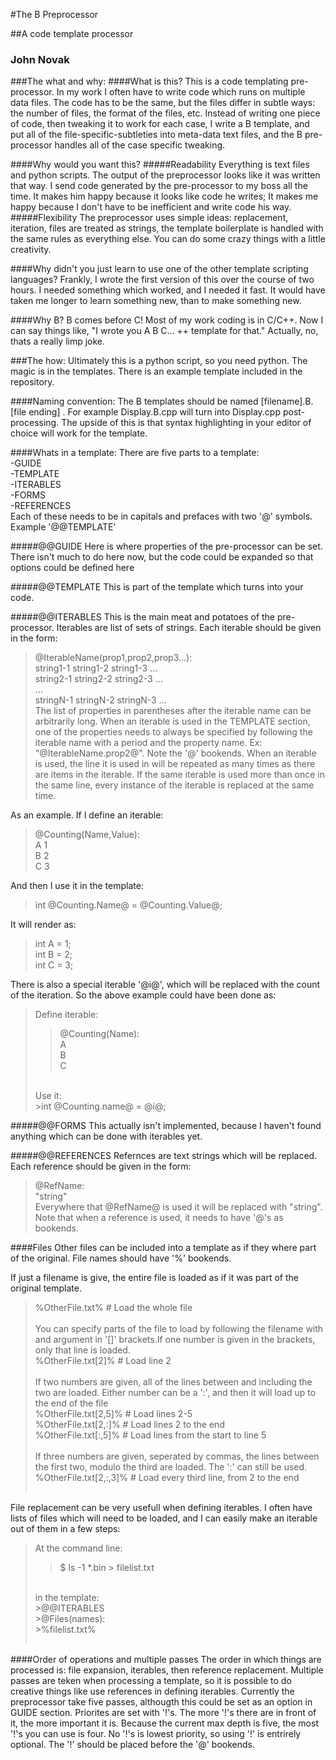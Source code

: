 #The B Preprocessor

##A code template processor

### John Novak

###The what and why:
####What is this?
This is a code templating pre-processor. In my work I often have to write code which runs on multiple data files. The code has to be the same, but the files differ in subtle ways: the number of files, the format of the files, etc. Instead of writing one piece of code, then tweaking it to work for each case, I write a B template, and put all of the file-specific-subtleties into meta-data text files, and the B pre-processor handles all of the case specific tweaking.

####Why would you want this?
#####Readability
Everything is text files and python scripts. The output of the preprocessor looks like it was written that way. I send code generated by the pre-processor to my boss all the time. It makes him happy because it looks like code he writes; It makes me happy because I don't have to be inefficient and write code his way.
#####Flexibility
The preprocessor uses simple ideas: replacement, iteration, files are treated as strings, the template boilerplate is handled with the same rules as everything else. You can do some crazy things with a little creativity.

####Why didn't you just learn to use one of the other template scripting languages?
Frankly, I wrote the first version of this over the course of two hours. I needed something which worked, and I needed it fast. It would have taken me longer to learn something new, than to make something new.

####Why B?
B comes before C! Most of my work coding is in C/C++. Now I can say things like, "I wrote you A B C... ++ template for that." Actually, no, thats a really limp joke. 

###The how:
Ultimately this is a python script, so you need python. The magic is in the templates. There is an example template included in the repository.

####Naming convention:
The B templates should be named [filename].B.[file ending] . For example Display.B.cpp will turn into Display.cpp post-processing. The upside of this is that syntax highlighting in your editor of choice will work for the template.

####Whats in a template:
There are five parts to a template:<br />
-GUIDE<br />
-TEMPLATE<br />
-ITERABLES<br />
-FORMS<br />
-REFERENCES<br />
Each of these needs to be in capitals and prefaces with two '@' symbols. Example '@@TEMPLATE'

#####@@GUIDE
Here is where properties of the pre-processor can be set. There isn't much to do here now, but the code could be expanded so that options could be defined here

#####@@TEMPLATE
This is part of the template which turns into your code.

#####@@ITERABLES
This is the main meat and potatoes of the pre-processor. Iterables are list of sets of strings. Each iterable should be given in the form:
>@IterableName(prop1,prop2,prop3...):<br />
>string1-1 string1-2 string1-3 ...<br />
>string2-1 string2-2 string2-3 ...<br />
>...<br />
>stringN-1 stringN-2 stringN-3 ...<br />
The list of properties in parentheses after the iterable name can be arbitrarily long. When an iterable is used in the TEMPLATE section, one of the properties needs to always be specified by following the iterable name with a period and the property name. Ex: "@IterableName.prop2@". Note the '@' bookends. When an iterable is used, the line it is used in will be repeated as many times as there are items in the iterable. If the same iterable is used more than once in the same line, every instance of the iterable is replaced at the same time. 

As an example. If I define an iterable:
>@Counting(Name,Value):<br />
>A 1<br />
>B 2<br />
>C 3<br />

And then I use it in the template:
>int @Counting.Name@ = @Counting.Value@;<br />

It will render as:
>int A = 1;<br />
>int B = 2;<br />
>int C = 3;<br />

There is also a special iterable '@i@', which will be replaced with the count of the iteration. So the above example could have been done as:
>Define iterable:
>>@Counting(Name):<br />
>>A<br />
>>B<br />
>>C<br />
><br />
>Use it:<br />
>>int @Counting.name@ = @i@;<br />

#####@@FORMS
This actually isn't implemented, because I haven't found anything which can be done with iterables yet.

#####@@REFERENCES
Refernces are text strings which will be replaced. Each reference should be given in the form:<br />
>@RefName:<br />
>"string"<br />
Everywhere that @RefName@ is used it will be replaced with "string". Note that when a reference is used, it needs to have '@'s as bookends.

####Files
Other files can be included into a template as if they where part of the original. File names should have '%' bookends.

If just a filename is give, the entire file is loaded as if it was part of the original template.<br />
>%OtherFile.txt%  # Load the whole file<br />
><br />
You can specify parts of the file to load by following the filename with and argument in '[]' brackets.If one number is given in the brackets, only that line is loaded.<br />
>%OtherFile.txt[2]%  # Load line 2<br />
><br />
If two numbers are given, all of the lines between and including the two are loaded. Either number can be a ':', and then it will load up to the end of the file<br />
>%OtherFile.txt[2,5]%  # Load lines 2-5<br />
>%OtherFile.txt[2,:]%  # Load lines 2 to the end<br />
>%OtherFile.txt[:,5]%  # Load lines from the start to line 5<br />
><br />
If three numbers are given, seperated by commas, the lines between the first two, modulo the third are loaded. The ':' can still be used.<br />
>%OtherFile.txt[2,:,3]%  # Load every third line, from 2 to the end<br />
><br />

File replacement can be very usefull when defining iterables. I often have lists of files which will need to be loaded, and I can easily make an iterable out of them in a few steps:<br />
>At the command line:<br />
>>$ ls -1 \*.bin > filelist.txt <br />
><br />
>in the template:<br />
>>@@ITERABLES<br />
>>@Files(names):<br />
>>%filelist.txt%<br />
><br />

####Order of operations and multiple passes
The order in which things are processed is: file expansion, iterables, then reference replacement. Multiple passes are teken when processing a template, so it is possible to do creative things like use references in defining iterables. Currently the preprocessor take five passes, althougth this could be set as an option in GUIDE section. Priorites are set with '!'s. The more '!'s there are in front of it, the more important it is. Because the current max depth is five, the most '!'s you can use is four. No '!'s is lowest priority, so using '!' is entrirely optional. The '!' should be placed before the '@' bookends.
